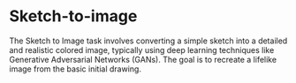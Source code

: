 # Sketch-to-image
 The Sketch to Image task involves converting a simple sketch into a detailed and realistic colored image, typically using deep learning techniques like Generative Adversarial Networks (GANs). The goal is to recreate a lifelike image from the basic initial drawing.
